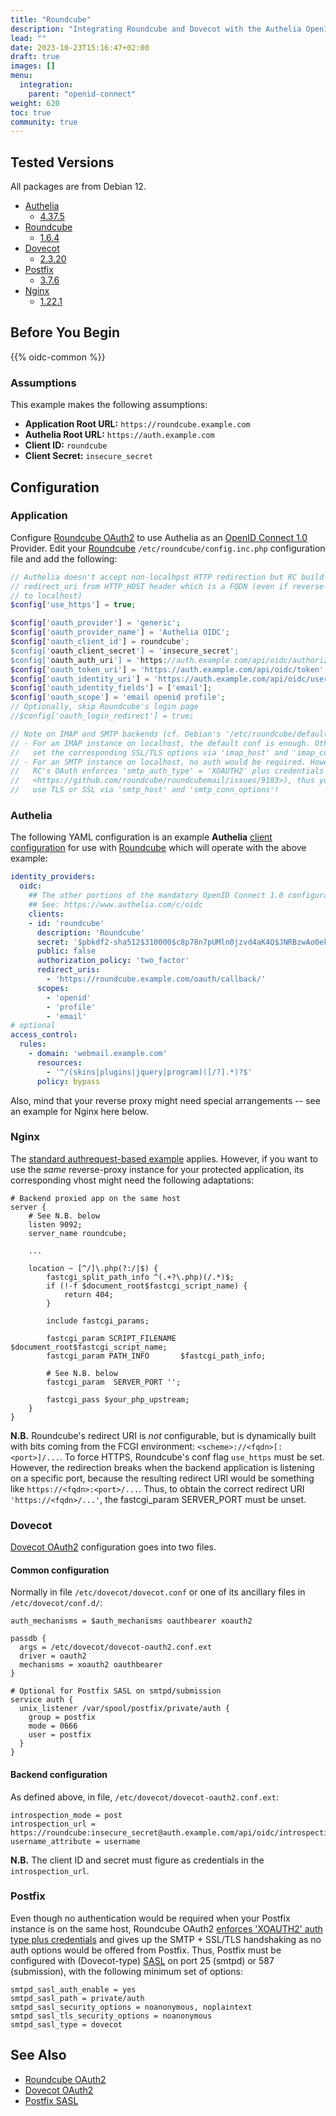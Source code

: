 ```yaml
---
title: "Roundcube"
description: "Integrating Roundcube and Dovecot with the Authelia OpenID Connect 1.0 Provider."
lead: ""
date: 2023-10-23T15:16:47+02:00
draft: true
images: []
menu:
  integration:
    parent: "openid-connect"
weight: 620
toc: true
community: true
---
```


## Tested Versions

All packages are from Debian 12.

* [Authelia]
  * [4.37.5](https://github.com/authelia/authelia/releases/tag/v4.37.5)
* [Roundcube]
  * [1.6.4](https://github.com/roundcube/roundcubemail/releases/tag/1.6.4)
* [Dovecot]
  * [2.3.20](https://dovecot.org/doc/NEWS)
* [Postfix]
  * [3.7.6](https://www.postfix.org/announcements/postfix-3.8.1.html)
* [Nginx]
  * [1.22.1](https://nginx.org/en/CHANGES-1.22)

## Before You Begin

{{% oidc-common %}}

### Assumptions

This example makes the following assumptions:

* __Application Root URL:__ `https://roundcube.example.com`
* __Authelia Root URL:__ `https://auth.example.com`
* __Client ID:__ `roundcube`
* __Client Secret:__ `insecure_secret`

## Configuration

### Application

Configure [Roundcube OAuth2] to use Authelia as an [OpenID Connect 1.0]
Provider. Edit your [Roundcube] `/etc/roundcube/config.inc.php` configuration
file and add the following:

```php
// Authelia doesn't accept non-localhpst HTTP redirection but RC build its
// redirect_uri from HTTP_HOST header which is a FQDN (even if reverse-proxied
// to localhost)
$config['use_https'] = true;

$config['oauth_provider'] = 'generic';
$config['oauth_provider_name'] = 'Authelia OIDC';
$config['oauth_client_id'] = roundcube';
$config['oauth_client_secret'] = 'insecure_secret';
$config['oauth_auth_uri'] = 'https://auth.example.com/api/oidc/authorization';
$config['oauth_token_uri'] = 'https://auth.example.com/api/oidc/token';
$config['oauth_identity_uri'] = 'https://auth.example.com/api/oidc/userinfo';
$config['oauth_identity_fields'] = ['email'];
$config['oauth_scope'] = 'email openid profile';
// Optionally, skip Roundcube's login page
//$config['oauth_login_redirect'] = true;

// Note on IMAP and SMTP backends (cf. Debian's '/etc/roundcube/defaults.inc.php').
// - For an IMAP instance on localhost, the default conf is enough. Otherwise,
//   set the corresponding SSL/TLS options via 'imap_host' and 'imap_conn_options';
// - For an SMTP instance on localhost, no auth would be required. However
//   RC's OAuth enforces 'smtp_auth_type' = 'XOAUTH2' plus credentials (cf.
//   <https://github.com/roundcube/roundcubemail/issues/9183>), thus you *must*
//   use TLS or SSL via 'smtp_host' and 'smtp_conn_options'!
```

### Authelia

The following YAML configuration is an example __Authelia__
[client configuration](../../../configuration/identity-providers/openid-connect/clients.md) for use with [Roundcube]
which will operate with the above example:

```yaml
identity_providers:
  oidc:
    ## The other portions of the mandatory OpenID Connect 1.0 configuration go here.
    ## See: https://www.authelia.com/c/oidc
    clients:
    - id: 'roundcube'
      description: 'Roundcube'
      secret: '$pbkdf2-sha512$310000$c8p78n7pUMln0jzvd4aK4Q$JNRBzwAo0ek5qKn50cFzzvE9RXV88h1wJn5KGiHrD0YKtZaR/nCb2CJPOsKaPK0hjf.9yHxzQGZziziccp6Yng'  # The digest of 'insecure_secret'.
      public: false
      authorization_policy: 'two_factor'
      redirect_uris:
        - 'https://roundcube.example.com/oauth/callback/'
      scopes:
        - 'openid'
        - 'profile'
        - 'email'
# optional
access_control:
  rules:
    - domain: 'webmail.example.com'
      resources:
        - '^/(skins|plugins|jquery|program)([/?].*)?$'
      policy: bypass
```

Also, mind that your reverse proxy might need special arrangements -- see an example for Nginx here below.

### Nginx

The [standard authrequest-based
example](https://www.authelia.com/integration/proxies/nginx/#standard-example)
applies. However, if you want to use the *same* reverse-proxy instance for
your protected application, its corresponding vhost might need the following
adaptations:

```nginx
# Backend proxied app on the same host
server {
    # See N.B. below
    listen 9092;
    server_name roundcube;

    ...

    location ~ [^/]\.php(?:/|$) {
        fastcgi_split_path_info ^(.+?\.php)(/.*)$;
        if (!-f $document_root$fastcgi_script_name) {
            return 404;
        }

        include fastcgi_params;

        fastcgi_param SCRIPT_FILENAME $document_root$fastcgi_script_name;
        fastcgi_param PATH_INFO       $fastcgi_path_info;

        # See N.B. below
        fastcgi_param  SERVER_PORT '';

        fastcgi_pass $your_php_upstream;
    }
}
```

**N.B.** Roundcube's redirect URI is _not_ configurable, but is
dynamically built with bits coming from the FCGI environment:
`<scheme>://<fqdn>[:<port>]/...`. To force HTTPS, Roundcube's conf flag
`use_https` must be set. However, the redirection breaks when the backend
application is listening on a specific port, because the resulting redirect
URI would be something like `https://<fqdn>:<port>/...`. Thus, to obtain the
correct redirect URI `'https://<fqdn>/...'`, the fastcgi_param SERVER_PORT
must be unset.


### Dovecot

[Dovecot OAuth2] configuration goes into two files.

#### Common configuration

Normally in file `/etc/dovecot/dovecot.conf` or one of its ancillary files in
`/etc/dovecot/conf.d/`:

```nginx
auth_mechanisms = $auth_mechanisms oauthbearer xoauth2

passdb {
  args = /etc/dovecot/dovecot-oauth2.conf.ext
  driver = oauth2
  mechanisms = xoauth2 oauthbearer
}

# Optional for Postfix SASL on smtpd/submission
service auth {
  unix_listener /var/spool/postfix/private/auth {
    group = postfix
    mode = 0666
    user = postfix
  }
}
```

#### Backend configuration

As defined above, in file,  `/etc/dovecot/dovecot-oauth2.conf.ext`:

```nginx
introspection_mode = post
introspection_url = https://roundcube:insecure_secret@auth.example.com/api/oidc/introspection
username_attribute = username
```

**N.B.** The client ID and secret must figure as credentials in the `introspection_url`.

### Postfix

Even though no authentication would be required when your Postfix instance is
on the same host, Roundcube OAuth2 [enforces 'XOAUTH2' auth type plus
credentials](https://github.com/roundcube/roundcubemail/issues/9183) and gives
up the SMTP + SSL/TLS handshaking as no auth options would be offered from
Postfix. Thus, Postfix must be configured with (Dovecot-type)
[SASL](https://www.postfix.org/SASL_README.html) on port 25 (smtpd) or 587
(submission), with the following minimum set of options:

```nginx
smtpd_sasl_auth_enable = yes
smtpd_sasl_path = private/auth
smtpd_sasl_security_options = noanonymous, noplaintext
smtpd_sasl_tls_security_options = noanonymous
smtpd_sasl_type = dovecot
```

## See Also

* [Roundcube OAuth2]
* [Dovecot OAuth2]
* [Postfix SASL]

[Authelia]: https://www.authelia.com
[Roundcube]: https://roundcube.net/
[Roundcube OAuth2]: https://github.com/roundcube/roundcubemail/wiki/Configuration:-OAuth2
[OpenID Connect 1.0]: ../../openid-connect/introduction.md
[Dovecot]: https://dovecot.org/
[Dovecot OAuth2]: https://doc.dovecot.org/configuration_manual/authentication/oauth2/
[Postfix]: https://www.postfix.org/
[Postfix SASL]: https://www.postfix.org/SASL_README.html
[Nginx]: http://nginx.org/
